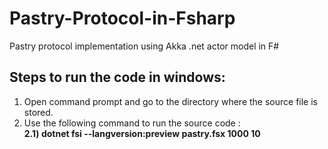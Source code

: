 # Pastry-Protocol-in-Fsharp
Pastry protocol implementation using Akka .net actor model in F# 
## Steps to run the code in windows:
1) Open command prompt and go to the directory where the source file is stored. 
2) Use the following command to run the source code :  
   **2.1) dotnet fsi --langversion:preview pastry.fsx 1000 10**  
    <!--- pastry.fsx is the file name, 1000 is the number of actors to be created and 10 is the number of requests to performed by each actor.  
           Note: Make sure .NET core SDK is installed to run the code. -->
